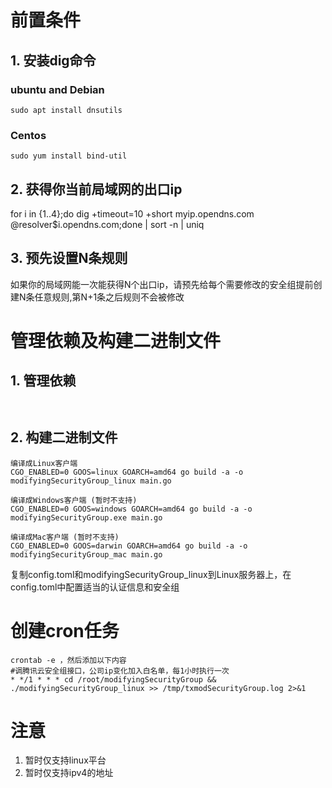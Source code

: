# 前置条件
## 1. 安装dig命令
### ubuntu and Debian
``` 
sudo apt install dnsutils
```
### Centos
``` 
sudo yum install bind-util
```
## 2. 获得你当前局域网的出口ip
for i in {1..4};do dig +timeout=10 +short myip.opendns.com @resolver$i.opendns.com;done | sort -n | uniq
## 3. 预先设置N条规则 
如果你的局域网能一次能获得N个出口ip，请预先给每个需要修改的安全组提前创建N条任意规则,第N+1条之后规则不会被修改

# 管理依赖及构建二进制文件
## 1. 管理依赖
```
    
```

## 2. 构建二进制文件
```
编译成Linux客户端
CGO_ENABLED=0 GOOS=linux GOARCH=amd64 go build -a -o modifyingSecurityGroup_linux main.go

编译成Windows客户端 (暂时不支持)
CGO_ENABLED=0 GOOS=windows GOARCH=amd64 go build -a -o modifyingSecurityGroup.exe main.go

编译成Mac客户端 (暂时不支持)
CGO_ENABLED=0 GOOS=darwin GOARCH=amd64 go build -a -o modifyingSecurityGroup_mac main.go
```
复制config.toml和modifyingSecurityGroup_linux到Linux服务器上，在config.toml中配置适当的认证信息和安全组

# 创建cron任务
```
crontab -e ，然后添加以下内容
#调腾讯云安全组接口，公司ip变化加入白名单，每1小时执行一次
* */1 * * * cd /root/modifyingSecurityGroup && ./modifyingSecurityGroup_linux >> /tmp/txmodSecurityGroup.log 2>&1
```

# 注意
1. 暂时仅支持linux平台
2. 暂时仅支持ipv4的地址
